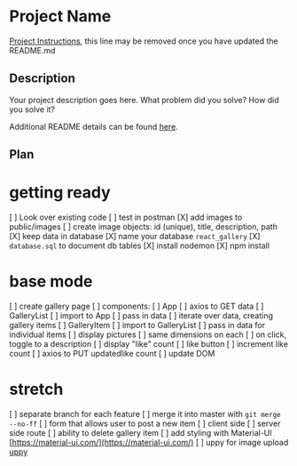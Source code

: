 # Project Name

[Project Instructions](./INSTRUCTIONS.md), this line may be removed once you have updated the README.md

## Description

Your project description goes here. What problem did you solve? How did you solve it?

Additional README details can be found [here](https://github.com/PrimeAcademy/readme-template/blob/master/README.md).

## Plan

# getting ready
[ ] Look over existing code
    [ ] test in postman
[X] add images to public/images
    [ ] create image objects: id (unique), title, description, path
[X] keep data in database
    [X] name your database `react_gallery`
    [X] `database.sql` to document db tables
[X] install nodemon
[X] npm install

# base mode
[ ] create gallery page
[ ] components:
    [ ] App
        [ ] axios to GET data
    [ ] GalleryList
        [ ] import to App
        [ ] pass in data
        [ ] iterate over data, creating gallery items
    [ ] GalleryItem
        [ ] import to GalleryList
        [ ] pass in data for individual items
        [ ] display pictures
            [ ] same dimensions on each
        [ ] on click, toggle to a description
        [ ] display "like" count
        [ ] like button
            [ ] increment like count
            [ ] axios to PUT updatedlike count
            [ ] update DOM
# stretch
[ ] separate branch for each feature
    [ ] merge it into master with `git merge --no-ff`
[ ] form that allows user to post a new item
    [ ] client side 
    [ ] server side route
[ ] ability to delete gallery item
[ ] add styling with Material-UI [https://material-ui.com/](https://material-ui.com/)
[ ] uppy for image upload [uppy](https://uppy.io/)